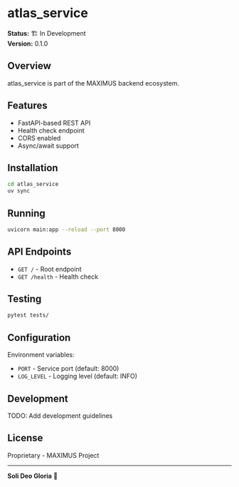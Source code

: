 # atlas_service

**Status:** 🏗️ In Development  
**Version:** 0.1.0

## Overview

atlas_service is part of the MAXIMUS backend ecosystem.

## Features

- FastAPI-based REST API
- Health check endpoint
- CORS enabled
- Async/await support

## Installation

```bash
cd atlas_service
uv sync
```

## Running

```bash
uvicorn main:app --reload --port 8000
```

## API Endpoints

- `GET /` - Root endpoint
- `GET /health` - Health check

## Testing

```bash
pytest tests/
```

## Configuration

Environment variables:
- `PORT` - Service port (default: 8000)
- `LOG_LEVEL` - Logging level (default: INFO)

## Development

TODO: Add development guidelines

## License

Proprietary - MAXIMUS Project

---

**Soli Deo Gloria** 🙏
